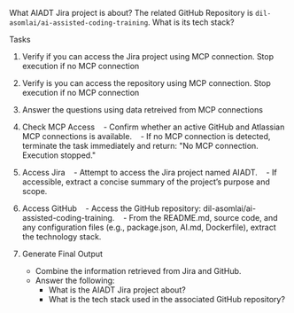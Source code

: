 What AIADT Jira project is about? The related GitHub Repository is `dil-asomlai/ai-assisted-coding-training`. What is its tech stack?

Tasks

1. Verify if you can access the Jira project using MCP connection. Stop execution if no MCP connection
2. Verify is you can access the repository using MCP connection. Stop execution if no MCP connection
3. Answer the questions using data retreived from MCP connections

4. Check MCP Access
      - Confirm whether an active GitHub and Atlassian MCP connections is available.
      - If no MCP connection is detected, terminate the task immediately and return: "No MCP connection. Execution stopped."
5. Access Jira
      - Attempt to access the Jira project named AIADT.
      - If accessible, extract a concise summary of the project’s purpose and scope.
6. Access GitHub
      - Access the GitHub repository: dil-asomlai/ai-assisted-coding-training.
      - From the README.md, source code, and any configuration files (e.g., package.json, AI.md, Dockerfile), extract the technology stack.
7. Generate Final Output
   - Combine the information retrieved from Jira and GitHub.
   - Answer the following:
     - What is the AIADT Jira project about?
     - What is the tech stack used in the associated GitHub repository?
